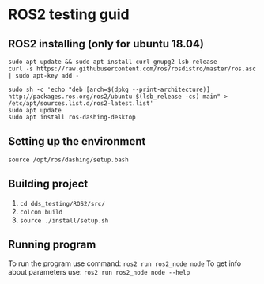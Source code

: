 # ROS2 testing guid

## ROS2 installing (only for ubuntu 18.04)

```
sudo apt update && sudo apt install curl gnupg2 lsb-release
curl -s https://raw.githubusercontent.com/ros/rosdistro/master/ros.asc | sudo apt-key add -

sudo sh -c 'echo "deb [arch=$(dpkg --print-architecture)] http://packages.ros.org/ros2/ubuntu $(lsb_release -cs) main" > /etc/apt/sources.list.d/ros2-latest.list'
sudo apt update
sudo apt install ros-dashing-desktop
```

## Setting up the environment

``` source /opt/ros/dashing/setup.bash ```

## Building project

1. ```cd dds_testing/ROS2/src/```
2. ```colcon build```
3. ```source ./install/setup.sh```

## Running program

To run the program use command: ```ros2 run ros2_node node```
To get info about parameters use: ```ros2 run ros2_node node --help```

